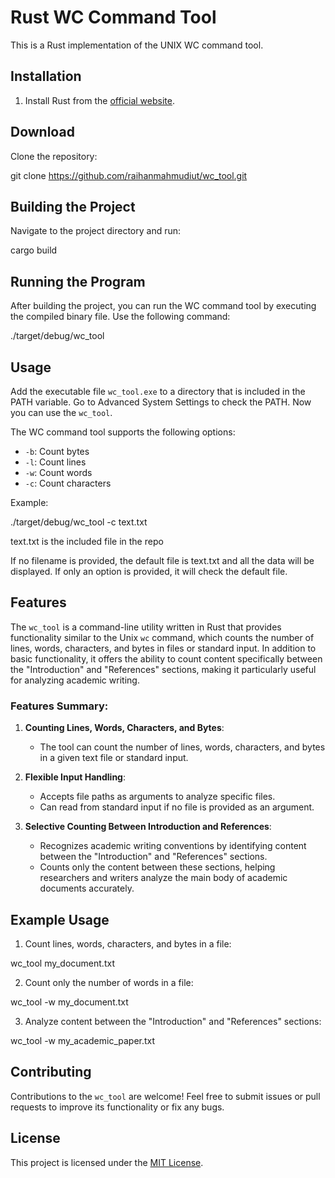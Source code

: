 # Rust WC Command Tool

This is a Rust implementation of the UNIX WC command tool.

## Installation

1. Install Rust from the [official website](https://www.rust-lang.org/).

## Download

Clone the repository:

git clone https://github.com/raihanmahmudiut/wc_tool.git


## Building the Project

Navigate to the project directory and run:

cargo build

## Running the Program

After building the project, you can run the WC command tool by executing the compiled binary file. Use the following command:


./target/debug/wc_tool



## Usage

Add the executable file `wc_tool.exe` to a directory that is included in the PATH variable. Go to Advanced System Settings to check the PATH. Now you can use the `wc_tool`.

The WC command tool supports the following options:

- `-b`: Count bytes
- `-l`: Count lines
- `-w`: Count words
- `-c`: Count characters

Example:

./target/debug/wc_tool -c text.txt

text.txt is the included file in the repo

If no filename is provided, the default file is text.txt and all the data will be displayed. If only an option is provided, it will check the default file.


## Features

The `wc_tool` is a command-line utility written in Rust that provides functionality similar to the Unix `wc` command, which counts the number of lines, words, characters, and bytes in files or standard input. In addition to basic functionality, it offers the ability to count content specifically between the "Introduction" and "References" sections, making it particularly useful for analyzing academic writing.

### Features Summary:

1. **Counting Lines, Words, Characters, and Bytes**:
   - The tool can count the number of lines, words, characters, and bytes in a given text file or standard input.

2. **Flexible Input Handling**:
   - Accepts file paths as arguments to analyze specific files.
   - Can read from standard input if no file is provided as an argument.

3. **Selective Counting Between Introduction and References**:
   - Recognizes academic writing conventions by identifying content between the "Introduction" and "References" sections.
   - Counts only the content between these sections, helping researchers and writers analyze the main body of academic documents accurately.

## Example Usage

1. Count lines, words, characters, and bytes in a file:

wc_tool my_document.txt


2. Count only the number of words in a file:

wc_tool -w my_document.txt


3. Analyze content between the "Introduction" and "References" sections:

wc_tool -w my_academic_paper.txt


## Contributing

Contributions to the `wc_tool` are welcome! Feel free to submit issues or pull requests to improve its functionality or fix any bugs.

## License

This project is licensed under the [MIT License](LICENSE).